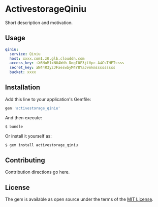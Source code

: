 # ActivestorageQiniu
Short description and motivation.

## Usage


```yaml
qiniu:
  service: Qiniu
  host: xxxx.com1.z0.glb.clouddn.com  
  access_key: iX6NuM1xN04Wdh-DogI0F3jLVpc-A4CsTHETssss
  secret_key: aN44R3yzJFaeswbyM4Y8YaJvnkmsssssssss
  bucket: xxxx
```

## Installation
Add this line to your application's Gemfile:

```ruby
gem 'activestorage_qiniu'
```

And then execute:
```bash
$ bundle
```

Or install it yourself as:
```bash
$ gem install activestorage_qiniu
```

## Contributing
Contribution directions go here.

## License
The gem is available as open source under the terms of the [MIT License](http://opensource.org/licenses/MIT).
